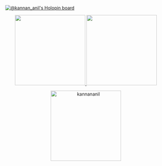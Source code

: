 [![@kannan_anil's Holopin board](https://holopin.me/kannananil)](https://holopin.io/@kannananil)

<p align="center">
  <a href="https://github.com/kannananil">
      <img height="220rem" width="auto" src="https://github-readme-stats.vercel.app/api?username=kannananil&show_icons=true&theme=github_dark&count_private=true&include_all_commits=true" />
      <img height="220rem" width="auto" src="https://github-readme-stats.vercel.app/api/top-langs/?username=kannananil&layout=compact&langs_count=8&theme=github_dark&count_private=true" />
  </a>
</p>
<p align="center">
  <img height="220em" width="auto" align="center" src="https://github-readme-streak-stats.herokuapp.com/?user=kannananil&theme=github-dark-blue" alt="kannananil" />
</p>
<!-- ### Hi there 👋 -->

<!--
**anil-muraleedharan/anil-muraleedharan** is a ✨ _special_ ✨ repository because its `README.md` (this file) appears on your GitHub profile.

Here are some ideas to get you started:

- 🔭 I’m currently working on ...
- 🌱 I’m currently learning ...
- 👯 I’m looking to collaborate on ...
- 🤔 I’m looking for help with ...
- 💬 Ask me about ...
- 📫 How to reach me: ...
- 😄 Pronouns: ...
- ⚡ Fun fact: ...
-->
